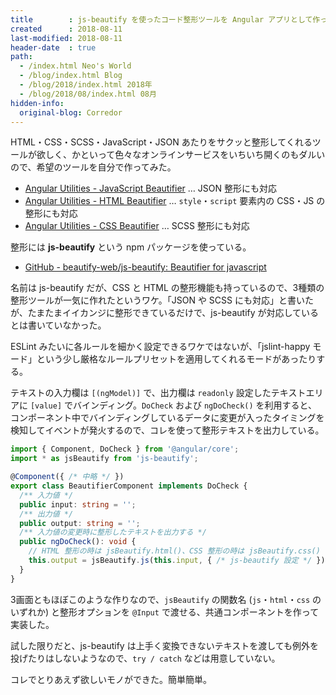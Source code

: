 ```yaml
---
title        : js-beautify を使ったコード整形ツールを Angular アプリとして作った
created      : 2018-08-11
last-modified: 2018-08-11
header-date  : true
path:
  - /index.html Neo's World
  - /blog/index.html Blog
  - /blog/2018/index.html 2018年
  - /blog/2018/08/index.html 08月
hidden-info:
  original-blog: Corredor
---
```


HTML・CSS・SCSS・JavaScript・JSON あたりをサクッと整形してくれるツールが欲しく、かといって色々なオンラインサービスをいちいち開くのもダルいので、希望のツールを自分で作ってみた。

- [Angular Utilities - JavaScript Beautifier](https://neos21.github.io/angular-utilities/beautifier/javascript) … JSON 整形にも対応
- [Angular Utilities - HTML Beautifier](https://neos21.github.io/angular-utilities/beautifier/html) … `style`・`script` 要素内の CSS・JS の整形にも対応
- [Angular Utilities - CSS Beautifier](https://neos21.github.io/angular-utilities/beautifier/css) … SCSS 整形にも対応

整形には **js-beautify** という npm パッケージを使っている。

- [GitHub - beautify-web/js-beautify: Beautifier for javascript](https://github.com/beautify-web/js-beautify)

名前は js-beautify だが、CSS と HTML の整形機能も持っているので、3種類の整形ツールが一気に作れたというワケ。「JSON や SCSS にも対応」と書いたが、たまたまイイカンジに整形できているだけで、js-beautify が対応しているとは書いていなかった。

ESLint みたいに各ルールを細かく設定できるワケではないが、「jslint-happy モード」という少し厳格なルールプリセットを適用してくれるモードがあったりする。

テキストの入力欄は `[(ngModel)]` で、出力欄は `readonly` 設定したテキストエリアに `[value]` でバインディング。`DoCheck` および `ngDoCheck()` を利用すると、コンポーネント中でバインディングしているデータに変更が入ったタイミングを検知してイベントが発火するので、コレを使って整形テキストを出力している。

```typescript
import { Component, DoCheck } from '@angular/core';
import * as jsBeautify from 'js-beautify';

@Component({ /* 中略 */ })
export class BeautifierComponent implements DoCheck {
  /** 入力値 */
  public input: string = '';
  /** 出力値 */
  public output: string = '';
  /** 入力値の変更時に整形したテキストを出力する */
  public ngDoCheck(): void {
    // HTML 整形の時は jsBeautify.html()、CSS 整形の時は jsBeautify.css() を使う
    this.output = jsBeautify.js(this.input, { /* js-beautify 設定 */ });
  }
}
```

3画面ともほぼこのような作りなので、`jsBeautify` の関数名 (`js`・`html`・`css` のいずれか) と整形オプションを `@Input` で渡せる、共通コンポーネントを作って実装した。

試した限りだと、js-beautify は上手く変換できないテキストを渡しても例外を投げたりはしないようなので、`try / catch` などは用意していない。

コレでとりあえず欲しいモノができた。簡単簡単。
